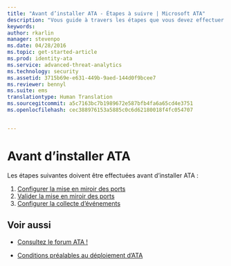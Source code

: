 ```yaml
---
title: "Avant d’installer ATA - Étapes à suivre | Microsoft ATA"
description: "Vous guide à travers les étapes que vous devez effectuer avant de déployer ATA."
keywords: 
author: rkarlin
manager: stevenpo
ms.date: 04/28/2016
ms.topic: get-started-article
ms.prod: identity-ata
ms.service: advanced-threat-analytics
ms.technology: security
ms.assetid: 3715b69e-e631-449b-9aed-144d0f9bcee7
ms.reviewer: bennyl
ms.suite: ems
translationtype: Human Translation
ms.sourcegitcommit: a5c7163bc7b1989672e587bfb4fa6a65cd4e3751
ms.openlocfilehash: cec388976153a5885c0c6d62180018f4fc054707


---
```


# Avant d’installer ATA

Les étapes suivantes doivent être effectuées avant d’installer ATA :

1. [Configurer la mise en miroir des ports](configure-port-mirroring.md)
2. [Valider la mise en miroir des ports](validate-port-mirroring.md)
3. [Configurer la collecte d’événements](configure-event-collection.md)



## Voir aussi

- [Consultez le forum ATA !](https://social.technet.microsoft.com/Forums/security/home?forum=mata)

- [Conditions préalables au déploiement d’ATA](/advanced-threat-analytics/plan-design/ata-prerequisites)




<!--HONumber=Jul16_HO3-->


